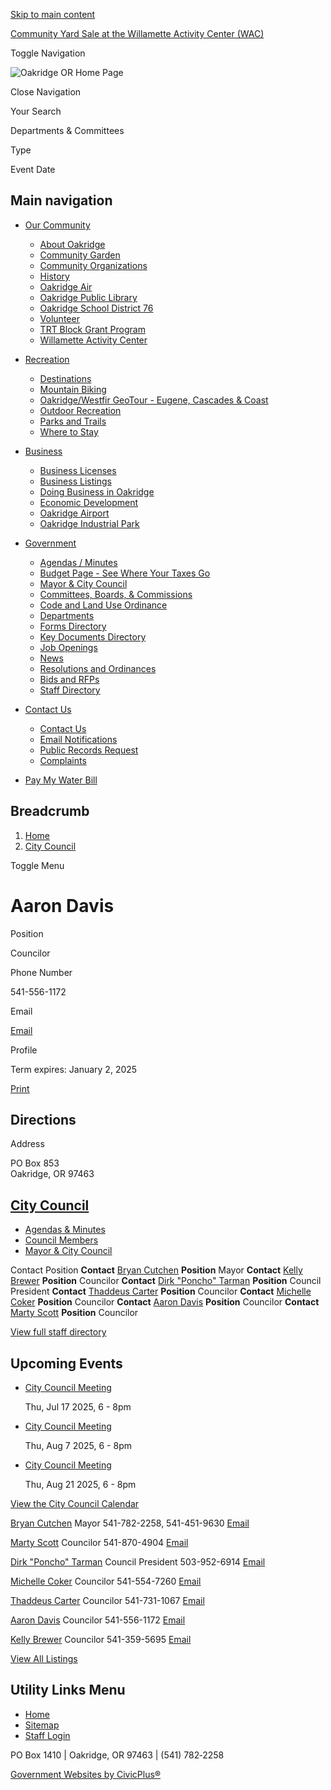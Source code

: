 [Skip to main content](https://www.ci.oakridge.or.us/citycouncil/directory-listing/aaron-davis/)

[Community Yard Sale at the Willamette Activity Center (WAC)](https://www.ci.oakridge.or.us/community/page/community-yard-sale-willamette-activity-center-wac-0)

Toggle Navigation

![Oakridge OR Home Page](https://www.ci.oakridge.or.us/themes/custom/oakridgeor/oakridgeor_theme/logo.png)

Close Navigation

Your Search

Departments &amp; Committees

Type

Event Date

## Main navigation

- [Our Community](https://www.ci.oakridge.or.us/community)
  
  - [About Oakridge](https://www.ci.oakridge.or.us/community/page/welcome-oakridge-oregon)
  - [Community Garden](https://www.ci.oakridge.or.us/community/page/oakridge-community-garden)
  - [Community Organizations](https://www.ci.oakridge.or.us/community/page/community-organizations)
  - [History](https://www.ci.oakridge.or.us/community/page/history)
  - [Oakridge Air](https://www.ci.oakridge.or.us/community/page/oakridge-air-0)
  - [Oakridge Public Library](https://www.ci.oakridge.or.us/library)
  - [Oakridge School District 76](https://www.ci.oakridge.or.us/community/page/oakridge-school-district-76)
  - [Volunteer](https://www.ci.oakridge.or.us/community/page/volunteer)
  - [TRT Block Grant Program](https://www.ci.oakridge.or.us/community/page/trt-block-grant-program)
  - [Willamette Activity Center](https://www.ci.oakridge.or.us/community/page/willamette-activity-center)
- [Recreation](https://www.ci.oakridge.or.us/recreation)
  
  - [Destinations](https://www.ci.oakridge.or.us/recreation/page/destinations)
  - [Mountain Biking](https://www.ci.oakridge.or.us/recreation/page/mountain-biking-oakridge-area)
  - [Oakridge/Westfir GeoTour - Eugene, Cascades &amp; Coast](https://www.ci.oakridge.or.us/recreation/page/oakridgewestfir-geotour-eugene-cascades-coast)
  - [Outdoor Recreation](https://www.ci.oakridge.or.us/recreation/page/outdoor-recreation)
  - [Parks and Trails](https://www.ci.oakridge.or.us/recreation/page/city-parks)
  - [Where to Stay](https://www.ci.oakridge.or.us/recreation/page/where-stay)
- [Business](https://www.ci.oakridge.or.us/business)
  
  - [Business Licenses](https://www.ci.oakridge.or.us/business/page/business-licenses)
  - [Business Listings](https://www.ci.oakridge.or.us/business/page/business-listings)
  - [Doing Business in Oakridge](https://www.ci.oakridge.or.us/business/page/doing-business-oakridge)
  - [Economic Development](https://www.ci.oakridge.or.us/ed)
  - [Oakridge Airport](https://www.ci.oakridge.or.us/ed/page/oakridge-airport)
  - [Oakridge Industrial Park](https://www.ci.oakridge.or.us/business/page/oakridge-industrial-park)
- [Government](https://www.ci.oakridge.or.us/community/page/government)
  
  - [Agendas / Minutes](https://www.ci.oakridge.or.us/meetings)
  - [Budget Page - See Where Your Taxes Go](https://www.ci.oakridge.or.us/bc-bc/page/budget-101-citys-current-budget-budget-calendar-general-info)
  - [Mayor &amp; City Council](https://www.ci.oakridge.or.us/citycouncil/page/mayor-city-council)
  - [Committees, Boards, &amp; Commissions](https://www.ci.oakridge.or.us/bc)
  - [Code and Land Use Ordinance](https://www.ci.oakridge.or.us/community/page/city-oakridge-code-and-land-use-ordinance)
  - [Departments](https://www.ci.oakridge.or.us/community/page/departments)
  - [Forms Directory](https://www.ci.oakridge.or.us/forms)
  - [Key Documents Directory](https://oakridgeor.civicpluswebopen.com/document-library?search=&category%5B246%5D=246 "(opens in a new window)")
  - [Job Openings](https://www.ci.oakridge.or.us/jobs)
  - [News](https://www.ci.oakridge.or.us/news)
  - [Resolutions and Ordinances](https://www.ci.oakridge.or.us/resolutions)
  - [Bids and RFPs](https://www.ci.oakridge.or.us/rfps)
  - [Staff Directory](https://www.ci.oakridge.or.us/directory)
- [Contact Us](https://www.ci.oakridge.or.us/contact-us)
  
  - [Contact Us](https://www.ci.oakridge.or.us/contact-us "Send a note to the city.")
  - [Email Notifications](https://www.ci.oakridge.or.us/portal)
  - [Public Records Request](https://cityofoakridgeor.nextrequest.com "Request City of Oakridge Public Records (opens in a new window)")
  - [Complaints](https://www.ci.oakridge.or.us/community/page/complaint-form "Register a complaint with the city.")
- [Pay My Water Bill](https://www.doxo.com/info/city-oakridge-or "(Pay my water bill online., opens in a new window)")

## Breadcrumb

1. [Home](https://www.ci.oakridge.or.us)
2. [City Council](https://www.ci.oakridge.or.us/citycouncil)

Toggle Menu

# Aaron Davis

Position

Councilor

Phone Number

541-556-1172

Email

[Email](https://www.ci.oakridge.or.us/email-contact/node/21777/field_email "Email Aaron  Davis (opens in a new window)")

Profile

Term expires: January 2, 2025

[Print](https://www.ci.oakridge.or.us/print/pdf/node/21777)

## Directions

Address

PO Box 853  
Oakridge, OR 97463

## [City Council](https://www.ci.oakridge.or.us/citycouncil)

- [Agendas &amp; Minutes](https://oakridgeor.civicpluswebopen.com/meetings?field_smart_date_value_1=&field_smart_date_end_value=&combine=&department=All&boards-commissions=45846 "(opens in a new window)")
- [Council Members](https://www.ci.oakridge.or.us/citycouncil/page/city-council-member-directory)
- [Mayor &amp; City Council](https://www.ci.oakridge.or.us/citycouncil/page/mayor-city-council)

Contact Position **Contact** [Bryan Cutchen](https://www.ci.oakridge.or.us/citycouncil/directory-listing/bryan-cutchen) **Position** Mayor **Contact** [Kelly Brewer](https://www.ci.oakridge.or.us/citycouncil/directory-listing/kelly-brewer) **Position** Councilor **Contact** [Dirk "Poncho" Tarman](https://www.ci.oakridge.or.us/citycouncil/directory-listing/dirk-poncho-tarman) **Position** Council President **Contact** [Thaddeus Carter](https://www.ci.oakridge.or.us/citycouncil/directory-listing/thaddeus-carter) **Position** Councilor **Contact** [Michelle Coker](https://www.ci.oakridge.or.us/citycouncil/directory-listing/michelle-coker-0) **Position** Councilor **Contact** [Aaron Davis](https://www.ci.oakridge.or.us/citycouncil/directory-listing/aaron-davis) **Position** Councilor **Contact** [Marty Scott](https://www.ci.oakridge.or.us/citycouncil/directory-listing/marty-scott) **Position** Councilor

[View full staff directory](https://www.ci.oakridge.or.us/directory)

## Upcoming Events

- [City Council Meeting](https://www.ci.oakridge.or.us/citycouncil/meeting/city-council-meeting-391)
  
  Thu, Jul 17 2025, 6 - 8pm
- [City Council Meeting](https://www.ci.oakridge.or.us/citycouncil/meeting/city-council-meeting-392)
  
  Thu, Aug 7 2025, 6 - 8pm
- [City Council Meeting](https://www.ci.oakridge.or.us/citycouncil/meeting/city-council-meeting-393)
  
  Thu, Aug 21 2025, 6 - 8pm

[View the City Council Calendar](https://www.ci.oakridge.or.us/calendar?boards-commissions=45846)

[Bryan Cutchen](https://www.ci.oakridge.or.us/citycouncil/directory-listing/bryan-cutchen) Mayor 541-782-2258, 541-451-9630 [Email](https://www.ci.oakridge.or.us/email-contact/node/21769/field_email/sidebar_standard "Email Bryan Cutchen (opens in a new window)")

[Marty Scott](https://www.ci.oakridge.or.us/citycouncil/directory-listing/marty-scott) Councilor 541-870-4904 [Email](https://www.ci.oakridge.or.us/email-contact/node/21779/field_email/sidebar_standard "Email Marty Scott (opens in a new window)")

[Dirk "Poncho" Tarman](https://www.ci.oakridge.or.us/citycouncil/directory-listing/dirk-poncho-tarman) Council President 503-952-6914 [Email](https://www.ci.oakridge.or.us/email-contact/node/21772/field_email/sidebar_standard 'Email Dirk "Poncho" Tarman (opens in a new window)')

[Michelle Coker](https://www.ci.oakridge.or.us/citycouncil/directory-listing/michelle-coker-0) Councilor 541-554-7260 [Email](https://www.ci.oakridge.or.us/email-contact/node/21783/field_email/sidebar_standard "Email Michelle Coker (opens in a new window)")

[Thaddeus Carter](https://www.ci.oakridge.or.us/citycouncil/directory-listing/thaddeus-carter) Councilor 541-731-1067 [Email](https://www.ci.oakridge.or.us/email-contact/node/21775/field_email/sidebar_standard "Email Thaddeus  Carter (opens in a new window)")

[Aaron Davis](https://www.ci.oakridge.or.us/citycouncil/directory-listing/aaron-davis) Councilor 541-556-1172 [Email](https://www.ci.oakridge.or.us/email-contact/node/21777/field_email/sidebar_standard "Email Aaron  Davis (opens in a new window)")

[Kelly Brewer](https://www.ci.oakridge.or.us/citycouncil/directory-listing/kelly-brewer) Councilor 541-359-5695 [Email](https://www.ci.oakridge.or.us/email-contact/node/21773/field_email/sidebar_standard "Email Kelly Brewer (opens in a new window)")

[View All Listings](https://www.ci.oakridge.or.us/directory)

## Utility Links Menu

- [Home](https://www.ci.oakridge.or.us)
- [Sitemap](https://www.ci.oakridge.or.us/sitemap)
- [Staff Login](https://www.ci.oakridge.or.us/login?destination=%2Fcitycouncil%2Fdirectory-listing%2Faaron-davis)

PO Box 1410 | Oakridge, OR 97463 | (541) 782‑2258

[Government Websites by CivicPlus®](https://www.civicplus.com "(opens in a new window)")